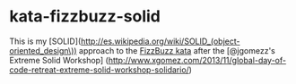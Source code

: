 kata-fizzbuzz-solid
===================

This is my [SOLID](http://es.wikipedia.org/wiki/SOLID_(object-oriented_design\)) approach to the [FizzBuzz kata](http://www.codingdojo.org/cgi-bin/wiki.pl?KataFizzBuzz) after the [@jgomezz's Extreme Solid Workshop] (http://www.xgomez.com/2013/11/global-day-of-code-retreat-extreme-solid-workshop-solidario/)
